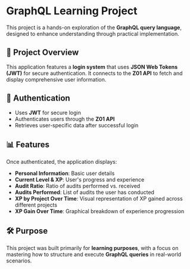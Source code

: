 # GraphQL Learning Project

This project is a hands-on exploration of the **GraphQL query language**, designed to enhance understanding through practical implementation.

## 🚀 Project Overview

This application features a **login system** that uses **JSON Web Tokens (JWT)** for secure authentication. It connects to the **Z01 API** to fetch and display comprehensive user information.

## 🔐 Authentication

- Uses **JWT** for secure login
- Authenticates users through the **Z01 API**
- Retrieves user-specific data after successful login

## 📊 Features

Once authenticated, the application displays:

- **Personal Information**: Basic user details  
- **Current Level & XP**: User's progress and experience  
- **Audit Ratio**: Ratio of audits performed vs. received  
- **Audits Performed**: List of audits the user has conducted  
- **XP by Project Over Time**: Visual representation of XP gained across different projects  
- **XP Gain Over Time**: Graphical breakdown of experience progression  

## 🛠️ Purpose

This project was built primarily for **learning purposes**, with a focus on mastering how to structure and execute **GraphQL queries** in real-world scenarios.
